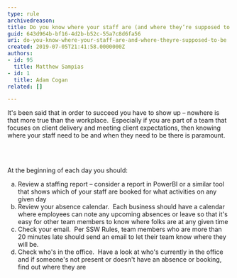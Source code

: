 ```yaml
---
type: rule
archivedreason: 
title: Do you know where your staff are (and where they’re supposed to be)?
guid: 643d964b-bf16-4d2b-b52c-55a7c8d6fa56
uri: do-you-know-where-your-staff-are-and-where-theyre-supposed-to-be
created: 2019-07-05T21:41:58.0000000Z
authors:
- id: 95
  title: Matthew Sampias
- id: 1
  title: Adam Cogan
related: []

---
```



<p class="ssw15-rteElement-P">It's been said that in order to succeed you have to show up – nowhere is that more true than the workplace.&#160;&#160;Especially if you are part of a team that focuses on client delivery and meeting client expectations, then knowing where your staff need to be and when they need to be there is paramount.<br></p>
<br><excerpt class='endintro'></excerpt><br>
<p class="ssw15-rteElement-P">​At the beginning of each day you should&#58;<br></p>
<ol style="list-style-type&#58;lower-alpha;">
      <li>Review a staffing report – consider a report in PowerBI or a similar tool that shows which of your staff are booked for what activities on any given day&#160;<br></li><li>Review your absence calendar.&#160; Each business should have a calendar where employees can note any upcoming absences or leave so that it's easy for other team members to know where folks are at any given time</li><li>Check your email.&#160; Per SSW Rules, team members who are more than 20 minutes late should send an email to let their team know where they will be.&#160;</li><li>Check who's in the office.&#160; Have a look at who's currently in the office and if someone's not present or doesn't have an absence or booking, find out where they are<br></li></ol>


